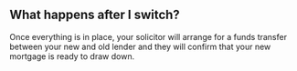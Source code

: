 ##  What happens after I switch?

Once everything is in place, your solicitor will arrange for a funds transfer
between your new and old lender and they will confirm that your new mortgage
is ready to draw down.
